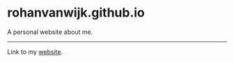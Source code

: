 # rohanvanwijk.github.io
A personal website about me.
***

Link to my [website](http://rohanvanwijk.github.io).
